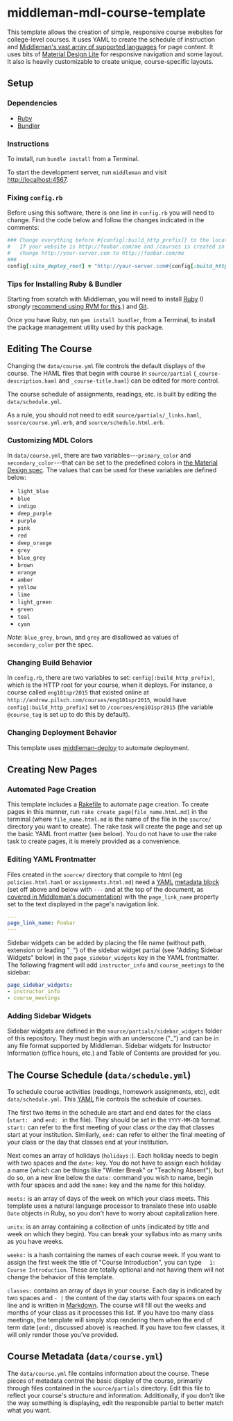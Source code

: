 # middleman-mdl-course-template

This template allows the creation of simple, responsive course websites for college-level courses. It uses YAML to create the schedule of instruction and [Middleman's vast array of supported languages](https://middlemanapp.com/basics/templating_language/) for page content. It uses bits of [Material Design Lite](http://getmdl.io/) for responsive navigation and some layout. It also is heavily customizable to create unique, course-specific layouts.

## Setup

### Dependencies

* [Ruby](https://www.ruby-lang.org/)
* [Bundler](http://bundler.io/)

### Instructions

To install, run `bundle install` from a Terminal.

To start the development server, run `middleman` and visit [http://localhost:4567](http://localhost:4567).

### Fixing `config.rb`

Before using this software, there is one line in `config.rb` you will need to change. Find the code below and follow the changes indicated in the comments:

~~~ ruby
### Change everything before #{config[:build_http_prefix]} to the location you will be deploying these courses.
#   If your website is http://foobar.com/me and /courses is created in that directory,
#   change http://your-server.com to http://foobar.com/me
###
config[:site_deploy_root] = "http://your-server.com#{config[:build_http_prefix]}"
~~~

### Tips for Installing Ruby & Bundler

Starting from scratch with Middleman, you will need to install [Ruby](https://www.ruby-lang.org) (I *strongly* [recommend using RVM for this](http://rvm.io).) and [Git](http://git-scm.com/).

Once you have Ruby, run `gem install bundler`, from a Terminal, to install the package management utility used by this package.

## Editing The Course

Changing the `data/course.yml` file controls the default displays of the course. The <abbv>HAML</abbv> files that begin with course in `source/partial` (`_course-description.haml` and `_course-title.haml`) can be edited for more control.

The course schedule of assignments, readings, etc. is built by editing the `data/schedule.yml`.

As a rule, you should not need to edit `source/partials/_links.haml`, `source/course.yml.erb`, and `source/schedule.html.erb`.

### Customizing MDL Colors

In `data/course.yml`, there are two variables---`primary_color` and `secondary_color`---that can be set to the predefined colors in [the Material Design spec](https://material.google.com/style/color.html#). The values that can be used for these variables are defined below:

- `light_blue`
- `blue`
- `indigo`
- `deep_purple`
- `purple`
- `pink`
- `red`
- `deep_orange`
- `grey`
- `blue_grey`
- `brown`
- `orange`
- `amber`
- `yellow`
- `lime`
- `light_green`
- `green`
- `teal`
- `cyan`

*Note*: `blue_grey`, `brown`, and `grey` are disallowed as values of `secondary_color` per the spec.

### Changing Build Behavior

In `config.rb`, there are two variables to set: `config[:build_http_prefix]`, which is the HTTP root for your course, when it deploys. For instance, a course called `eng101spr2015` that existed online at `http://andrew.pilsch.com/courses/eng101spr2015`, would have `config[:build_http_prefix]` set to `/courses/eng101spr2015` (the variable `@course_tag` is set up to do this by default). 

### Changing Deployment Behavior

This template uses [middleman-deploy](https://github.com/middleman-contrib/middleman-deploy) to automate deployment.

## Creating New Pages

### Automated Page Creation

This template includes a [Rakefile](https://github.com/ruby/rake) to automate page creation. To create pages in this manner, run `rake create_page[file_name.html.md]` in the terminal (where `file_name.html.md` is the name of the file in the `source/` directory you want to create). The rake task will create the page and set up the basic YAML front matter (see below). You do not have to use the rake task to create pages, it is merely provided as a convenience.

### Editing YAML Frontmatter

Files created in the `source/` directory that compile to html (eg `policies.html.haml` or `assignments.html.md`) need a [YAML](http://yaml.org) [metadata block](https://middlemanapp.com/basics/frontmatter/) (set off above and below with `---` and at the top of the document, as [covered in Middleman's documentation](https://middlemanapp.com/basics/frontmatter/)) with the `page_link_name` property set to the text displayed in the page's navigation link.

``` yaml
---
page_link_name: Foobar
---
```

Sidebar widgets can be added by placing the file name (without path, extension or leading "`_`") of the sidebar widget partial (see "Adding Sidebar Widgets" below) in the `page_sidebar_widgets` key in the YAML frontmatter. The following fragment will add `instructor_info` and `course_meetings` to the sidebar:

~~~ yaml
page_sidebar_widgets:
- instructor_info
- course_meetings
~~~

### Adding Sidebar Widgets

Sidebar widgets are defined in the `source/partials/sidebar_widgets` folder of this repository. They must begin with an underscore ("_") and can be in any file format supported by Middleman. Sidebar widgets for Instructor Information (office hours, etc.) and Table of Contents are provided for you.

## The Course Schedule (`data/schedule.yml`)

To schedule course activities (readings, homework assignments, etc), edit `data/schedule.yml`. This [YAML](http://yaml.org) file controls the schedule of courses.

The first two items in the schedule are start and end dates for the class (`start: ` and `end: ` in the file). They should be set in the `YYYY-MM-DD` format. `start:` can refer to the first meeting of your class *or* the day that classes start at your institution. Similarly, `end:` can refer to either the final meeting of your class or the day that classes end at your institution.

Next comes an array of holidays (`holidays:`). Each holiday needs to begin with two spaces and the `date:` key. You do not have to assign each holiday a name (which can be things like "Winter Break" or "Teaching Absent"), but do so, on a new line below the `date:` command you wish to name, begin with four spaces and add the `name:` key and the name for this holiday.

`meets:` is an array of days of the week on which your class meets. This template uses a natural language processor to translate these into usable `Date` objects in Ruby, so you don't have to worry about capitalization here.

`units`: is an array containing a collection of units (indicated by title and week on which they begin). You can break your syllabus into as many units as you have weeks.

`weeks:` is a hash containing the names of each course week. If you want to assign the first week the title of "Course Introduction", you can type `  1: Course Introduction`. These are totally optional and not having them will not change the behavior of this template.

`classes:` contains an array of days in your course. Each day is indicated by two spaces and `- |` the content of the day starts with four spaces on each line and is written in [Markdown](http://daringfireball.net/projects/markdown/). The course will fill out the weeks and months of your class as it processes this list. If you have too many class meetings, the template will simply stop rendering them when the end of term date (`end:`, discussed above) is reached. If you have too few classes, it will only render those you've provided.

## Course Metadata (`data/course.yml`)

The `data/course.yml` file contains information about the course. These pieces of metadata control the basic display of the course, primarily through files contained in the `source/partials` directory. Edit this file to reflect your course's structure and information. Additionally, if you don't like the way something is displaying, edit the responsible partial to better match what you want.